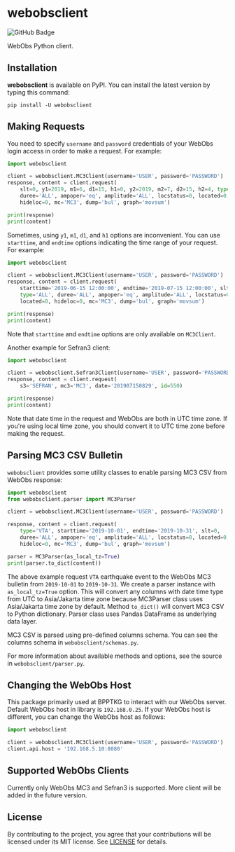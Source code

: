 # webobsclient

![GitHub Badge](https://github.com/bpptkg/webobsclient/workflows/Build/badge.svg)

WebObs Python client.

## Installation

**webobsclient** is available on PyPI. You can install the latest version by
typing this command:

    pip install -U webobsclient

## Making Requests

You need to specify `username` and `password` credentials of your WebObs login
access in order to make a request. For example:

```python
import webobsclient

client = webobsclient.MC3Client(username='USER', password='PASSWORD')
response, content = client.request(
    slt=0, y1=2019, m1=6, d1=15, h1=0, y2=2019, m2=7, d2=15, h2=4, type='ALL',
    duree='ALL', ampoper='eq', amplitude='ALL', locstatus=0, located=0,
    hideloc=0, mc='MC3', dump='bul', graph='movsum')

print(response)
print(content)
```

Sometimes, using `y1`, `m1`, `d1`, and `h1` options are inconvenient. You can
use `starttime`, and `endtime` options indicating the time range of your
request. For example:

```python
import webobsclient

client = webobsclient.MC3Client(username='USER', password='PASSWORD')
response, content = client.request(
    starttime='2019-06-15 12:00:00', endtime='2019-07-15 12:00:00', slt=0,
    type='ALL', duree='ALL', ampoper='eq', amplitude='ALL', locstatus=0,
    located=0, hideloc=0, mc='MC3', dump='bul', graph='movsum')

print(response)
print(content)
```

Note that `starttime` and `endtime` options are only available on `MC3Client`.

Another example for Sefran3 client:

```python
import webobsclient

client = webobsclient.Sefran3Client(username='USER', password='PASSWORD')
response, content = client.request(
    s3='SEFRAN', mc3='MC3', date='201907150829', id=550)

print(response)
print(content)
```

Note that date time in the request and WebObs are both in UTC time zone. If
you're using local time zone, you should convert it to UTC time zone before
making the request.

## Parsing MC3 CSV Bulletin

`webobsclient` provides some utility classes to enable parsing MC3 CSV from
WebObs response:

```python
import webobsclient
from webobsclient.parser import MC3Parser

client = webobsclient.MC3Client(username='USER', password='PASSWORD')

response, content = client.request(
    type='VTA', starttime='2019-10-01', endtime='2019-10-31', slt=0,
    duree='ALL', ampoper='eq', amplitude='ALL', locstatus=0, located=0,
    hideloc=0, mc='MC3', dump='bul', graph='movsum')

parser = MC3Parser(as_local_tz=True)
print(parser.to_dict(content))
```

The above example request `VTA` earthquake event to the WebObs MC3 bulletin from
`2019-10-01` to `2019-10-31`. We create a parser instance with
`as_local_tz=True` option. This will convert any columns with date time type
from UTC to Asia/Jakarta time zone because MC3Parser class uses Asia/Jakarta
time zone by default. Method `to_dict()` will convert MC3 CSV to Python
dictionary. Parser class uses Pandas DataFrame as underlying data layer.

MC3 CSV is parsed using pre-defined columns schema. You can see the columns
schema in `webobsclient/schemas.py`.

For more information about available methods and options, see the source in
`webobsclient/parser.py`.

## Changing the WebObs Host

This package primarily used at BPPTKG to interact with our WebObs server.
Default WebObs host in library is `192.168.0.25`. If your WebObs host is
different, you can change the WebObs host as follows:

```python
import webobsclient

client = webobsclient.MC3Client(username='USER', password='PASSWORD')
client.api.host = '192.168.5.10:8080'
```

## Supported WebObs Clients

Currently only WebObs MC3 and Sefran3 is supported. More client will be added in
the future version.

## License

By contributing to the project, you agree that your contributions will be
licensed under its MIT license. See
[LICENSE](https://github.com/bpptkg/webobsclient/blob/master/LICENSE) for
details.
